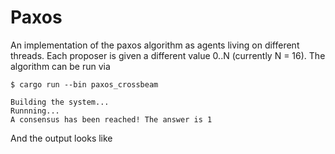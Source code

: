 # Paxos
An implementation of the paxos algorithm as agents living on different threads. Each proposer is given a different value 0..N (currently N = 16). The algorithm can be run via

```
$ cargo run --bin paxos_crossbeam

Building the system...
Runnning...
A consensus has been reached! The answer is 1
```

And the output looks like